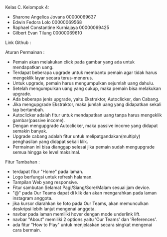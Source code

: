 Kelas C.
Kelompok 4:
- Sharone Angelica Jovans 00000069637
- Edwin Fedora Lolo 00000069568
- Raphael Constantine Kurniajaya 00000069425
- Gilbert Evan Tilung 00000069610

Link Github : 


Aturan Permainan : 
- Pemain akan melakukan click pada gambar yang ada untuk mendapatkan uang. 
- Terdapat beberapa upgrade untuk membantu pemain agar tidak harus mengeklik layar secara terus-menerus. 
- Untuk upgrade, pemain harus mengumpulkan sejumlah uang dahulu. 
- Setelah mengumpulkan uang yang cukup, maka pemain bisa melakukan upgrade.
- Ada beberapa jenis upgrade, yaitu Ekstraktor, Autoclicker, dan Cabang.
- Jika mengupgrade Ekstraktor, maka jumlah uang yang didapatkan sekali tap bertambah.
- Autoclicker adalah fitur untuk mendapatkan uang tanpa harus mengeklik gambar(passive income).
- Dengan mengupgrade Autoclicker, maka passive income yang didapat semakin banyak.
- Upgrade cabang adalah fitur untuk melipatgandakan(multiply) penghasilan yang didapat sekali klik.
- Permainan ini bisa dianggap selesai jika pemain sudah mengupgrade semua hingga ke level maksimal.

Fitur Tambahan : 
- terdapat fitur "Home" pada laman.
- Logo berfungsi untuk refresh halaman.
- Tampilan Web yang responsive.
- Fitur sambutan Selamat Pagi/Siang/Sore/Malam sesuai jam device.
- "@" pada Our Teams dapat di klik dan akan mengarahkan pada laman instagram anggota.
- jika kursor diarahkan ke foto pada Our Teams, akan memunculkan deskripsi lebih lanjut mengenai anggota.
- navbar pada laman memiliki hover dengan mode underlink lift.
- navbar "About" memiliki 2 options yaitu 'Our Teams' dan 'References'.
- ada fitur "How to Play" untuk menjelaskan secara singkat mengenai cara bermain.
